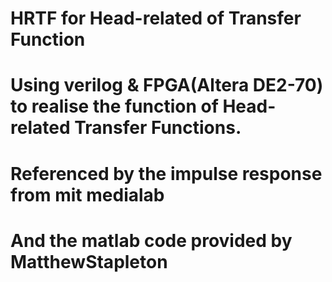 # HRTF for Head-related of Transfer Function
# Using verilog & FPGA(Altera DE2-70) to realise the function of Head-related Transfer Functions.
# Referenced by the impulse response from mit medialab 
# And the matlab code provided by MatthewStapleton
